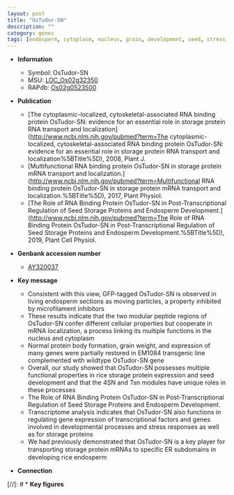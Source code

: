 ```yaml
---
layout: post
title: "OsTudor-SN"
description: ""
category: genes
tags: [endosperm, cytoplasm, nucleus, grain, development, seed, stress, seed development, grain weight, endosperm development, stress response]
---
```


* **Information**  
    + Symbol: OsTudor-SN  
    + MSU: [LOC_Os02g32350](http://rice.uga.edu/cgi-bin/ORF_infopage.cgi?orf=LOC_Os02g32350)  
    + RAPdb: [Os02g0523500](https://rapdb.dna.affrc.go.jp/locus/?name=Os02g0523500)  

* **Publication**  
    + [The cytoplasmic-localized, cytoskeletal-associated RNA binding protein OsTudor-SN: evidence for an essential role in storage protein RNA transport and localization](http://www.ncbi.nlm.nih.gov/pubmed?term=The cytoplasmic-localized, cytoskeletal-associated RNA binding protein OsTudor-SN: evidence for an essential role in storage protein RNA transport and localization%5BTitle%5D), 2008, Plant J.
    + [Multifunctional RNA binding protein OsTudor-SN in storage protein mRNA transport and localization.](http://www.ncbi.nlm.nih.gov/pubmed?term=Multifunctional RNA binding protein OsTudor-SN in storage protein mRNA transport and localization.%5BTitle%5D), 2017, Plant Physiol.
    + [The Role of RNA Binding Protein OsTudor-SN in Post-Transcriptional Regulation of Seed Storage Proteins and Endosperm Development.](http://www.ncbi.nlm.nih.gov/pubmed?term=The Role of RNA Binding Protein OsTudor-SN in Post-Transcriptional Regulation of Seed Storage Proteins and Endosperm Development.%5BTitle%5D), 2019, Plant Cell Physiol.

* **Genbank accession number**  
    + [AY320037](http://www.ncbi.nlm.nih.gov/nuccore/AY320037)

* **Key message**  
    + Consistent with this view, GFP-tagged OsTudor-SN is observed in living endosperm sections as moving particles, a property inhibited by microfilament inhibitors
    + These results indicate that the two modular peptide regions of OsTudor-SN confer different cellular properties but cooperate in mRNA localization, a process linking its multiple functions in the nucleus and cytoplasm
    + Normal protein body formation, grain weight, and expression of many genes were partially restored in EM1084 transgenic line complemented with wildtype OsTudor-SN gene
    + Overall, our study showed that OsTudor-SN possesses multiple functional properties in rice storage protein expression and seed development and that the 4SN and Tsn modules have unique roles in these processes
    + The Role of RNA Binding Protein OsTudor-SN in Post-Transcriptional Regulation of Seed Storage Proteins and Endosperm Development.
    + Transcriptome analysis indicates that OsTudor-SN also functions in regulating gene expression of transcriptional factors and genes involved in developmental processes and stress responses as well as for storage proteins
    + We had previously demonstrated that OsTudor-SN is a key player for transporting storage protein mRNAs to speciﬁc ER subdomains in developing rice endosperm

* **Connection**  

[//]: # * **Key figures**  


